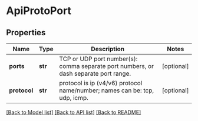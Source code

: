 # ApiProtoPort

## Properties
Name | Type | Description | Notes
------------ | ------------- | ------------- | -------------
**ports** | **str** | TCP or UDP port number(s): comma separate port numbers, or dash separate port range. | [optional] 
**protocol** | **str** | protocol is ip (v4/v6) protocol name/number; names can be: tcp, udp, icmp. | [optional] 

[[Back to Model list]](../README.md#documentation-for-models) [[Back to API list]](../README.md#documentation-for-api-endpoints) [[Back to README]](../README.md)


